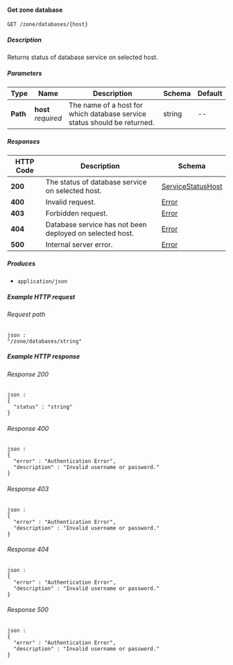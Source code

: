 
<a name="get_zone_databases_host"></a>
#### Get zone database
```
GET /zone/databases/{host}
```


##### Description
Returns status of database service on selected host.


##### Parameters

|Type|Name|Description|Schema|Default|
|---|---|---|---|---|
|**Path**|**host**  <br>*required*|The name of a host for which database service status should be returned.|string|--|


##### Responses

|HTTP Code|Description|Schema|
|---|---|---|
|**200**|The status of database service on selected host.|[ServiceStatusHost](../definitions/ServiceStatusHost.md#servicestatushost)|
|**400**|Invalid request.|[Error](../definitions/Error.md#error)|
|**403**|Forbidden request.|[Error](../definitions/Error.md#error)|
|**404**|Database service has not been deployed on selected host.|[Error](../definitions/Error.md#error)|
|**500**|Internal server error.|[Error](../definitions/Error.md#error)|


##### Produces

* `application/json`


##### Example HTTP request

###### Request path
```
json :
"/zone/databases/string"
```


##### Example HTTP response

###### Response 200
```
json :
{
  "status" : "string"
}
```


###### Response 400
```
json :
{
  "error" : "Authentication Error",
  "description" : "Invalid username or password."
}
```


###### Response 403
```
json :
{
  "error" : "Authentication Error",
  "description" : "Invalid username or password."
}
```


###### Response 404
```
json :
{
  "error" : "Authentication Error",
  "description" : "Invalid username or password."
}
```


###### Response 500
```
json :
{
  "error" : "Authentication Error",
  "description" : "Invalid username or password."
}
```



